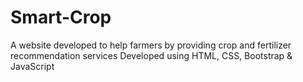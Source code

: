 # Smart-Crop
A website developed to help farmers by providing crop and fertilizer recommendation services Developed using HTML, CSS, Bootstrap &amp; JavaScript
